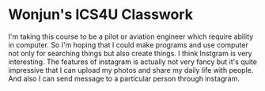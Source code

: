 # Wonjun's ICS4U Classwork
I'm taking this course to be a pilot or aviation engineer which require ability in computer. So I'm hoping that I could make programs and use computer not only for searching things but also create things. I think Instgram is very interesting. The features of instagram is actually not very fancy but it's quite impressive that I can upload my photos and share my daily life with people. And also I can send message to a particular person through instagram.
